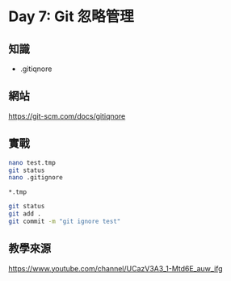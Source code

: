 # Day 7: Git 忽略管理

## 知識

*  .gitiqnore

## 網站
<https://git-scm.com/docs/gitiqnore>


## 實戰

```bash
nano test.tmp
git status
nano .gitignore
```

```text
*.tmp
```

```bash
git status
git add .
git commit -m "git ignore test"
```

## 教學來源

<https://www.youtube.com/channel/UCazV3A3_1-Mtd6E_auw_ifg>